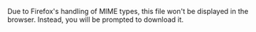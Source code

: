 Due to Firefox's handling of MIME types, this file won't be displayed in the browser.
Instead, you will be prompted to download it.
